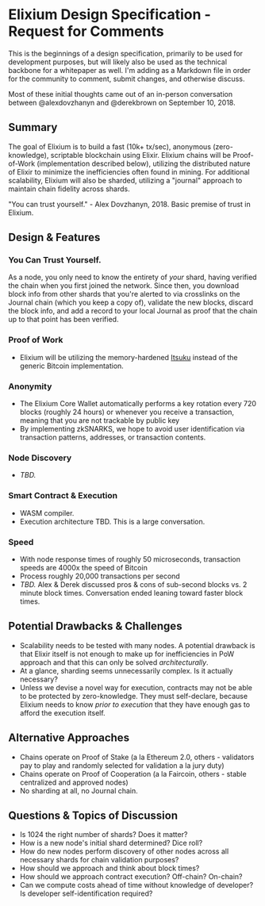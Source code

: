 # Elixium Design Specification - Request for Comments
This is the beginnings of a design specification, primarily to be used for development purposes, but will likely also be used as the technical backbone for a whitepaper as well. I'm adding as a Markdown file in order for the community to comment, submit changes, and otherwise discuss.

Most of these initial thoughts came out of an in-person conversation between @alexdovzhanyn and @derekbrown on September 10, 2018.

## Summary

The goal of Elixium is to build a fast (10k+ tx/sec), anonymous (zero-knowledge), scriptable blockchain using Elixir.
Elixium chains will be Proof-of-Work (implementation described below), utilizing the distributed nature of Elixir to minimize the inefficiencies often found in mining.
For additional scalability, Elixium will also be sharded, utilizing a "journal" approach to maintain chain fidelity across shards.

"You can trust yourself." - Alex Dovzhanyn, 2018. Basic premise of trust in Elixium.

## Design & Features

### You Can Trust Yourself.
As a node, you only need to know the entirety of _your_ shard, having verified the chain when you first joined the network. Since then, you download block info from other shards that you're alerted to via crosslinks on the Journal chain (which you keep a copy of), validate the new blocks, discard the block info, and add a record to your local Journal as proof that the chain up to that point has been verified.

### Proof of Work
- Elixium will be utilizing the memory-hardened [Itsuku](https://eprint.iacr.org/2017/1168.pdf) instead of the generic Bitcoin implementation.

### Anonymity
- The Elixium Core Wallet automatically performs a key rotation every 720 blocks (roughly 24 hours) or whenever you receive a transaction, meaning that you are not trackable by public key
- By implementing zkSNARKS, we hope to avoid user identification via transaction patterns, addresses, or transaction contents.

### Node Discovery
- _TBD._

### Smart Contract & Execution
- WASM compiler.
- Execution architecture TBD. This is a large conversation.

### Speed
- With node response times of roughly 50 microseconds, transaction speeds are 4000x the speed of Bitcoin
- Process roughly 20,000 transactions per second
- _TBD._ Alex & Derek discussed pros & cons of sub-second blocks vs. 2 minute block times. Conversation ended leaning toward faster block times.

## Potential Drawbacks & Challenges

- Scalability needs to be tested with many nodes. A potential drawback is that Elixir itself is not enough to make up for inefficiencies in PoW approach and that this can only be solved _architecturally_.
- At a glance, sharding seems unnecessarily complex. Is it actually necessary?
- Unless we devise a novel way for execution, contracts may not be able to be protected by zero-knowledge. They must self-declare, because Elixium needs to know _prior to execution_ that they have enough gas to afford the execution itself.

## Alternative Approaches

- Chains operate on Proof of Stake (a la Ethereum 2.0, others - validators pay to play and randomly selected for validation a la jury duty)
- Chains operate on Proof of Cooperation (a la Faircoin, others - stable centralized and approved nodes)
- No sharding at all, no Journal chain.

## Questions & Topics of Discussion

- Is 1024 the right number of shards? Does it matter?
- How is a new node's initial shard determined? Dice roll?
- How do new nodes perform discovery of other nodes across all necessary shards for chain validation purposes?
- How should we approach and think about block times?
- How should we approach contract execution? Off-chain? On-chain?
- Can we compute costs ahead of time without knowledge of developer? Is developer self-identification required?